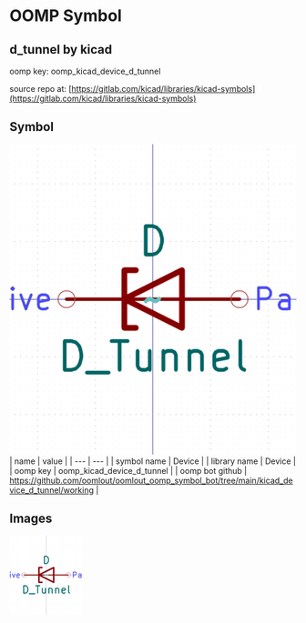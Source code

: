 # OOMP Symbol  
## d_tunnel  by kicad  
  
oomp key: oomp_kicad_device_d_tunnel  
  
source repo at: [https://gitlab.com/kicad/libraries/kicad-symbols](https://gitlab.com/kicad/libraries/kicad-symbols)  
## Symbol  
  
[![working.png](working_600.png)](working.png)  
| name | value | 
| --- | --- | 
| symbol name | Device | 
| library name | Device | 
| oomp key | oomp_kicad_device_d_tunnel | 
| oomp bot github | https://github.com/oomlout/oomlout_oomp_symbol_bot/tree/main/kicad_device_d_tunnel/working | 
## Images  
  
[![working.png](working_140.png)](working.png)  
